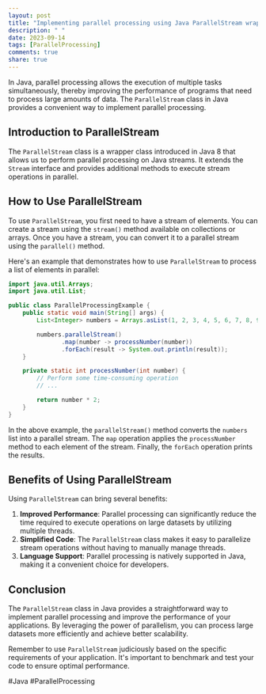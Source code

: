 ```yaml
---
layout: post
title: "Implementing parallel processing using Java ParallelStream wrapper class"
description: " "
date: 2023-09-14
tags: [ParallelProcessing]
comments: true
share: true
---
```


In Java, parallel processing allows the execution of multiple tasks simultaneously, thereby improving the performance of programs that need to process large amounts of data. The `ParallelStream` class in Java provides a convenient way to implement parallel processing.

## Introduction to ParallelStream

The `ParallelStream` class is a wrapper class introduced in Java 8 that allows us to perform parallel processing on Java streams. It extends the `Stream` interface and provides additional methods to execute stream operations in parallel.

## How to Use ParallelStream

To use `ParallelStream`, you first need to have a stream of elements. You can create a stream using the `stream()` method available on collections or arrays. Once you have a stream, you can convert it to a parallel stream using the `parallel()` method.

Here's an example that demonstrates how to use `ParallelStream` to process a list of elements in parallel:

```java
import java.util.Arrays;
import java.util.List;

public class ParallelProcessingExample {
    public static void main(String[] args) {
        List<Integer> numbers = Arrays.asList(1, 2, 3, 4, 5, 6, 7, 8, 9, 10);

        numbers.parallelStream()
               .map(number -> processNumber(number))
               .forEach(result -> System.out.println(result));
    }

    private static int processNumber(int number) {
        // Perform some time-consuming operation
        // ...

        return number * 2;
    }
}
```

In the above example, the `parallelStream()` method converts the `numbers` list into a parallel stream. The `map` operation applies the `processNumber` method to each element of the stream. Finally, the `forEach` operation prints the results.

## Benefits of Using ParallelStream

Using `ParallelStream` can bring several benefits:

1. **Improved Performance**: Parallel processing can significantly reduce the time required to execute operations on large datasets by utilizing multiple threads.
2. **Simplified Code**: The `ParallelStream` class makes it easy to parallelize stream operations without having to manually manage threads.
3. **Language Support**: Parallel processing is natively supported in Java, making it a convenient choice for developers.

## Conclusion

The `ParallelStream` class in Java provides a straightforward way to implement parallel processing and improve the performance of your applications. By leveraging the power of parallelism, you can process large datasets more efficiently and achieve better scalability.

Remember to use `ParallelStream` judiciously based on the specific requirements of your application. It's important to benchmark and test your code to ensure optimal performance.

#Java #ParallelProcessing